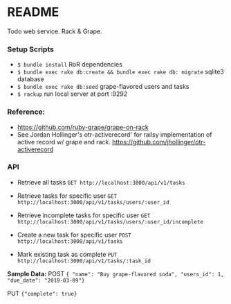 # README

Todo web service. Rack & Grape.

### Setup Scripts
- `$ bundle install` RoR dependencies
- `$ bundle exec rake db:create && bundle exec rake db: migrate` sqlite3 database
- `$ bundle exec rake db:seed` grape-flavored users and tasks
- `$ rackup` run local server at port :9292

### Reference:
- https://github.com/ruby-grape/grape-on-rack
- See Jordan Hollinger's otr-activerecord' for railsy implementation of active record w/ grape and rack.  https://github.com/jhollinger/otr-activerecord


### API 
- Retrieve all tasks
`GET http://localhost:3000/api/v1/tasks`

- Retrieve tasks for specific user
`GET http://localhost:3000/api/v1/tasks/users/:user_id`

- Retrieve incomplete tasks for specific user
`GET http://localhost:3000/api/v1/tasks/users/:user_id/incomplete`

- Create a new task for specific user
`POST http://localhost:3000/api/v1/tasks`

- Mark existing task as complete
`PUT http://localhost:3000/api/v1/tasks/:task_id`

**Sample Data:**
POST 
`{ "name": "Buy grape-flavored soda", "users_id": 1, "due_date": "2019-03-09"}`

PUT
`{"complete": true}`

